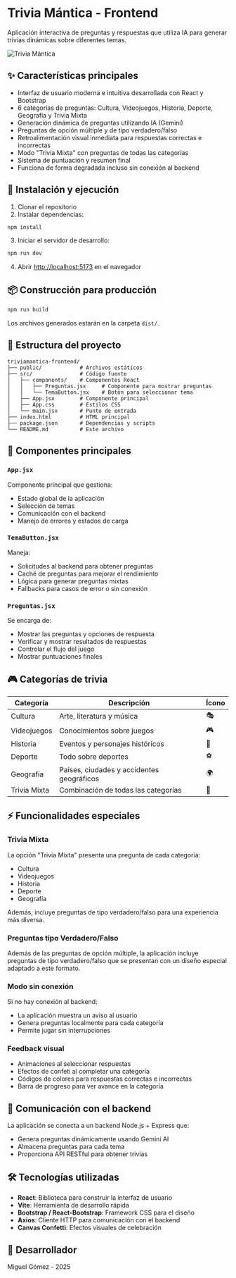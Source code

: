 # Trivia Mántica - Frontend

Aplicación interactiva de preguntas y respuestas que utiliza IA para generar trivias dinámicas sobre diferentes temas.

![Trivia Mántica](https://via.placeholder.com/800x400?text=Trivia+M%C3%A1ntica)

## ✨ Características principales

- Interfaz de usuario moderna e intuitiva desarrollada con React y Bootstrap
- 6 categorías de preguntas: Cultura, Videojuegos, Historia, Deporte, Geografía y Trivia Mixta
- Generación dinámica de preguntas utilizando IA (Gemini)
- Preguntas de opción múltiple y de tipo verdadero/falso
- Retroalimentación visual inmediata para respuestas correctas e incorrectas
- Modo "Trivia Mixta" con preguntas de todas las categorías
- Sistema de puntuación y resumen final
- Funciona de forma degradada incluso sin conexión al backend

## 🚀 Instalación y ejecución

1. Clonar el repositorio
2. Instalar dependencias:

```bash
npm install
```

3. Iniciar el servidor de desarrollo:

```bash
npm run dev
```

4. Abrir [http://localhost:5173](http://localhost:5173) en el navegador

## 📦 Construcción para producción

```bash
npm run build
```

Los archivos generados estarán en la carpeta `dist/`.

## 📂 Estructura del proyecto

```
triviamantica-frontend/
├── public/            # Archivos estáticos
├── src/               # Código fuente
│   ├── components/    # Componentes React
│   │   ├── Preguntas.jsx     # Componente para mostrar preguntas
│   │   └── TemaButton.jsx    # Botón para seleccionar tema
│   ├── App.jsx        # Componente principal
│   ├── App.css        # Estilos CSS
│   └── main.jsx       # Punto de entrada
├── index.html         # HTML principal
├── package.json       # Dependencias y scripts
└── README.md          # Este archivo
```

## 🧩 Componentes principales

### `App.jsx`

Componente principal que gestiona:
- Estado global de la aplicación
- Selección de temas
- Comunicación con el backend
- Manejo de errores y estados de carga

### `TemaButton.jsx`

Maneja:
- Solicitudes al backend para obtener preguntas
- Caché de preguntas para mejorar el rendimiento
- Lógica para generar preguntas mixtas
- Fallbacks para casos de error o sin conexión

### `Preguntas.jsx`

Se encarga de:
- Mostrar las preguntas y opciones de respuesta
- Verificar y mostrar resultados de respuestas
- Controlar el flujo del juego
- Mostrar puntuaciones finales

## 🎮 Categorías de trivia

| Categoría | Descripción | Ícono |
|-----------|-------------|-------|
| Cultura | Arte, literatura y música | 🎭 |
| Videojuegos | Conocimientos sobre juegos | 🎮 |
| Historia | Eventos y personajes históricos | 📜 |
| Deporte | Todo sobre deportes | ⚽ |
| Geografía | Países, ciudades y accidentes geográficos | 🌍 |
| Trivia Mixta | Combinación de todas las categorías | 🎲 |

## ⚡ Funcionalidades especiales

### Trivia Mixta

La opción "Trivia Mixta" presenta una pregunta de cada categoría:
- Cultura
- Videojuegos
- Historia
- Deporte
- Geografía

Además, incluye preguntas de tipo verdadero/falso para una experiencia más diversa.

### Preguntas tipo Verdadero/Falso

Además de las preguntas de opción múltiple, la aplicación incluye preguntas de tipo verdadero/falso que se presentan con un diseño especial adaptado a este formato.

### Modo sin conexión

Si no hay conexión al backend:
- La aplicación muestra un aviso al usuario
- Genera preguntas localmente para cada categoría
- Permite jugar sin interrupciones

### Feedback visual

- Animaciones al seleccionar respuestas
- Efectos de confeti al completar una categoría
- Códigos de colores para respuestas correctas e incorrectas
- Barra de progreso para ver avance en la categoría

## 📡 Comunicación con el backend

La aplicación se conecta a un backend Node.js + Express que:
- Genera preguntas dinámicamente usando Gemini AI
- Almacena preguntas para cada tema
- Proporciona API RESTful para obtener trivias

## 🛠️ Tecnologías utilizadas

- **React**: Biblioteca para construir la interfaz de usuario
- **Vite**: Herramienta de desarrollo rápida
- **Bootstrap / React-Bootstrap**: Framework CSS para el diseño
- **Axios**: Cliente HTTP para comunicación con el backend
- **Canvas Confetti**: Efectos visuales de celebración

## 👤 Desarrollador

Miguel Gómez - 2025
